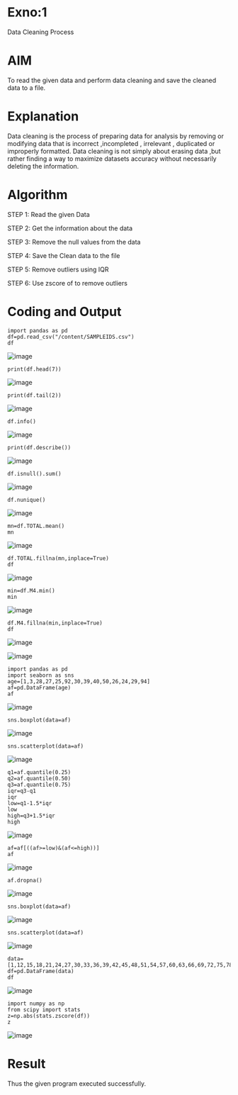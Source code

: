 # Exno:1
Data Cleaning Process

# AIM
To read the given data and perform data cleaning and save the cleaned data to a file.

# Explanation
Data cleaning is the process of preparing data for analysis by removing or modifying data that is incorrect ,incompleted , irrelevant , duplicated or improperly formatted. Data cleaning is not simply about erasing data ,but rather finding a way to maximize datasets accuracy without necessarily deleting the information.

# Algorithm
STEP 1: Read the given Data

STEP 2: Get the information about the data

STEP 3: Remove the null values from the data

STEP 4: Save the Clean data to the file

STEP 5: Remove outliers using IQR

STEP 6: Use zscore of to remove outliers

# Coding and Output
```
import pandas as pd
df=pd.read_csv("/content/SAMPLEIDS.csv")
df
```
![image](https://github.com/Thilak45/exno1/assets/138849161/b1db36b9-87ca-41af-98ff-80165fe4f674)

```
print(df.head(7))
```
![image](https://github.com/Thilak45/exno1/assets/138849161/a21fd583-17c6-4051-98e7-94fe9fb5371c)

```
print(df.tail(2))
```
![image](https://github.com/Thilak45/exno1/assets/138849161/e15b0107-3f20-4b47-951c-97eff7b94da9)

```
df.info()
```
![image](https://github.com/Thilak45/exno1/assets/138849161/585b7073-c625-4ddf-b6f8-b61be7dd7df4)
```
print(df.describe())
```
![image](https://github.com/Thilak45/exno1/assets/138849161/27a7bb56-3138-49c4-9446-43bbbbad32f3)
```
df.isnull().sum()
```
![image](https://github.com/Thilak45/exno1/assets/138849161/8b61de6e-ded4-427e-a39d-98eec26f4de3)

```
df.nunique()
```
![image](https://github.com/Thilak45/exno1/assets/138849161/f8f8d85f-fd12-4883-9428-5f4cefb8a4e9)

```
mn=df.TOTAL.mean()
mn
```
![image](https://github.com/Thilak45/exno1/assets/138849161/a787f3f8-4edc-4de5-b443-b24e90b3ccb3)

```
df.TOTAL.fillna(mn,inplace=True)
df
```
![image](https://github.com/Thilak45/exno1/assets/138849161/86370334-5286-400d-a4d3-6b095b8a49ca)
```
min=df.M4.min()
min
```
![image](https://github.com/Thilak45/exno1/assets/138849161/49619005-d4f8-4914-b3bf-ed8a8e98d334)
```
df.M4.fillna(min,inplace=True)
df
```
![image](https://github.com/Thilak45/exno1/assets/138849161/1da2745b-dfc1-4e5a-9c75-4bb276916dc1)


![image](https://github.com/Thilak45/exno1/assets/138849161/22115c93-0e2e-4afe-b616-0f1dcb4419a0)
```
import pandas as pd
import seaborn as sns
age=[1,3,28,27,25,92,30,39,40,50,26,24,29,94]
af=pd.DataFrame(age)
af
```
![image](https://github.com/Thilak45/exno1/assets/138849161/030652b9-9f0c-4aa8-b142-1930c3864f44)
```
sns.boxplot(data=af)
```
![image](https://github.com/Thilak45/exno1/assets/138849161/0283e53a-5485-411d-bde3-3fb74ca5d652)


```
sns.scatterplot(data=af)
```
![image](https://github.com/Thilak45/exno1/assets/138849161/3a5c60b9-7828-4c42-a8a4-098b59b62b4d)
```
q1=af.quantile(0.25)
q2=af.quantile(0.50)
q3=af.quantile(0.75)
iqr=q3-q1
iqr
low=q1-1.5*iqr
low
high=q3+1.5*iqr
high
```
![image](https://github.com/Thilak45/exno1/assets/138849161/bb01c692-ebc6-4d0a-9c64-ff9baa20ea34)
```
af=af[((af>=low)&(af<=high))]
af
```
![image](https://github.com/Thilak45/exno1/assets/138849161/9ba4bcca-3d36-4542-a50b-4346329792dd)

```
af.dropna()
```
![image](https://github.com/Thilak45/exno1/assets/138849161/2ffc40e4-c07d-42ac-8cf0-574d4ccd5e5e)
```
sns.boxplot(data=af)
```
![image](https://github.com/Thilak45/exno1/assets/138849161/670f89af-a4f3-49bc-ba24-4d43e537b074)

```
sns.scatterplot(data=af)
```
![image](https://github.com/Thilak45/exno1/assets/138849161/ff325e16-d146-4c32-88ac-1520b3695625)

```
data=[1,12,15,18,21,24,27,30,33,36,39,42,45,48,51,54,57,60,63,66,69,72,75,78,81,84,87,90,93,96,99,102,105]
df=pd.DataFrame(data)
df
```
![image](https://github.com/Thilak45/exno1/assets/138849161/b4a09067-cf2f-4f47-82d7-3961945f0b38)
```
import numpy as np
from scipy import stats
z=np.abs(stats.zscore(df))
z
```
![image](https://github.com/Thilak45/exno1/assets/138849161/da9b2532-4b69-44e7-bd31-8bfb59809c15)


# Result
Thus the given program executed successfully.
